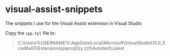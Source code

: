 # visual-assist-snippets

The snippets I use for the Visual Assist extension in Visual Studio

Copy the `cpp.tpl` file to:
> C:\Users\%USERNAME%\AppData\Local\Microsoft\VisualStudio\15.0_3ced6a55\Extensions\pqccq5zy.zzf\Autotext\Latest
